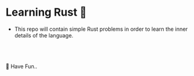 # Learning Rust 🦾

- This repo will contain simple Rust problems in order to learn the inner details of the language.

<br>
<br>
<br>
🥷 Have Fun..

